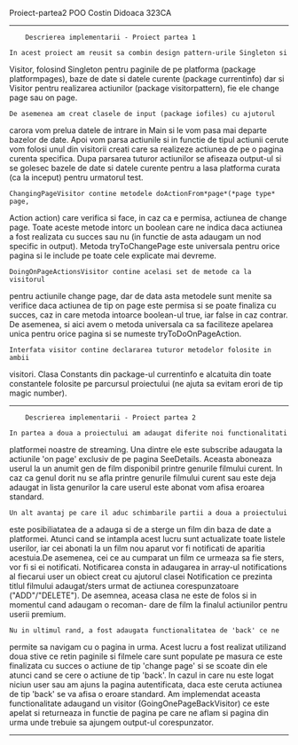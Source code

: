 Proiect-partea2 POO 
Costin Didoaca 323CA

*******************************************************************************
		Descrierea implementarii - Proiect partea 1

	In acest proiect am reusit sa combin design pattern-urile Singleton si
Visitor, folosind Singleton pentru paginile de pe platforma (package
platformpages), baze de date si datele curente (package currentinfo) dar si Visitor
pentru realizarea actiunilor (package visitorpattern), fie ele change page sau
on page. 

	De asemenea am creat clasele de input (package iofiles) cu ajutorul
carora vom prelua datele de intrare in Main si le vom pasa mai departe bazelor 
de date. Apoi vom parsa actiunile si in functie de tipul actiunii cerute vom
folosi unul din visitorii creati care sa realizeze actiunea de pe o pagina
curenta specifica. Dupa parsarea tuturor actiunilor se afiseaza output-ul si se
golesec bazele de date si datele curente pentru a lasa platforma curata (ca la
inceput) pentru urmatorul test.

	ChangingPageVisitor contine metodele doActionFrom*page*(*page type* page,
Action action) care verifica si face, in caz ca e permisa, actiunea de change
page. Toate aceste metode intorc un boolean care ne indica daca actiunea a fost
realizata cu succes sau nu (in functie de asta adaugam un nod specific in output).
Metoda tryToChangePage este universala pentru orice pagina si le include pe toate
cele explicate mai devreme.

	DoingOnPageActionsVisitor contine acelasi set de metode ca la visitorul
pentru actiunile change page, dar de data asta metodele sunt menite sa verifice
daca actiunea de tip on page este permisa si se poate finaliza cu succes, caz in
care metoda intoarce boolean-ul true, iar false in caz contrar. De asemenea, si
aici avem o metoda universala ca sa faciliteze apelarea unica pentru orice pagina
si se numeste tryToDoOnPageAction.

	Interfata visitor contine declararea tuturor metodelor folosite in ambii
visitori. Clasa Constants din package-ul currentinfo e alcatuita din toate
constantele folosite pe parcursul proiectului (ne ajuta sa evitam erori de tip
magic number).

*******************************************************************************
		Descrierea implementarii - Proiect partea 2

	In partea a doua a proiectului am adaugat diferite noi functionalitati
platformei noastre de streaming. Una dintre ele este subscribe adaugata la
actiunile 'on page' exclusiv de pe pagina SeeDetails. Aceasta aboneaza userul
la un anumit gen de film disponibil printre genurile filmului curent. In caz ca
genul dorit nu se afla printre genurile filmului curent sau este deja adaugat
in lista genurilor la care userul este abonat vom afisa eroarea standard.

	Un alt avantaj pe care il aduc schimbarile partii a doua a proiectului
este posibiliatatea de a adauga si de a sterge un film din baza de date a
platformei. Atunci cand se intampla acest lucru sunt actualizate toate listele
userilor, iar cei abonati la un film nou aparut vor fi notificati de aparitia
acestuia.De asemenea, cei ce au cumparat un film ce urmeaza sa fie sters, vor
fi si ei notificati. Notificarea consta in adaugarea in array-ul notifications
al fiecarui user un obiect creat cu ajutorul clasei Notification ce prezinta
titlul filmului adaugat/sters urmat de actiunea corespunzatoare ("ADD"/"DELETE").
De asemnea, aceasa clasa ne este de folos si in momentul cand adaugam o recoman-
dare de film la finalul actiunilor pentru userii premium.

	Nu in ultimul rand, a fost adaugata functionalitatea de 'back' ce ne
permite sa navigam cu o pagina in urma. Acest lucru a fost realizat utilizand
doua stive ce retin paginile si filmele care sunt populate pe masura ce este
finalizata cu succes o actiune de tip 'change page' si se scoate din ele atunci
cand se cere o actiune de tip 'back'. In cazul in care nu este logat niciun user
sau am ajuns la pagina autentificata, daca este ceruta actiunea de tip 'back'
se va afisa o eroare standard. Am implemendat aceasta functionalitate adaugand
un visitor (GoingOnePageBackVisitor) ce este apelat si returneaza in functie
de pagina pe care ne aflam si pagina din urma unde trebuie sa ajungem output-ul
corespunzator.

*******************************************************************************



